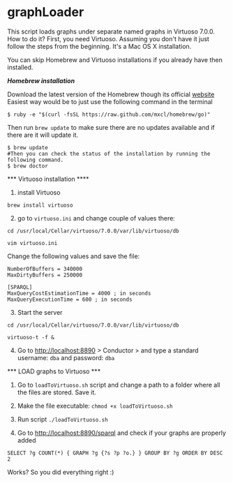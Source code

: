 graphLoader
===========

This script loads graphs under separate named graphs in Virtuoso 7.0.0. How to do it? First, you need Virtuoso. 
Assuming you don't have it just follow the steps from the beginning. It's a Mac OS X installation.


You can skip Homebrew and Virtuoso installations if you already have then installed.

***Homebrew installation***

Download the latest version of the Homebrew though its official [website](http://brew.sh/)
Easiest way would be to just use the following command in the terminal
````
$ ruby -e "$(curl -fsSL https://raw.github.com/mxcl/homebrew/go)"
````
Then run `brew update` to make sure there are no updates available and if there are it will update it.
````
$ brew update
#Then you can check the status of the installation by running the following command.
$ brew doctor
````
*** Virtuoso installation ****

1) install Virtuoso

```brew install virtuoso```

2) go to ```virtuoso.ini``` and change couple of values there:

```cd /usr/local/Cellar/virtuoso/7.0.0/var/lib/virtuoso/db```

```vim virtuoso.ini```

Change the following values and save the file:

```` [Parameters]
NumberOfBuffers = 340000
MaxDirtyBuffers = 250000

[SPARQL]
MaxQueryCostEstimationTime = 4000 ; in seconds
MaxQueryExecutionTime = 600 ; in seconds 
````

3) Start the server

```cd /usr/local/Cellar/virtuoso/7.0.0/var/lib/virtuoso/db```

```virtuoso-t -f &``` 

4) Go to [http://localhost:8890](http://localhost:8890) > Conductor > and type a standard username: ```dba``` and password: ```dba```

*** LOAD graphs to Virtuoso ***

1) Go to ```loadToVirtuoso.sh``` script and change a path to a folder where all the files are stored. Save it. 

2) Make the file executable: ```chmod +x loadToVirtuoso.sh```

3) Run script ```./loadToVirtuoso.sh```

4) Go to [http://localhost:8890/sparql](http://localhost:8890/sparql) and check if your graphs are properly added

```SELECT ?g COUNT(*) { GRAPH ?g {?s ?p ?o.} } GROUP BY ?g ORDER BY DESC 2```

Works? So you did everything right :)
